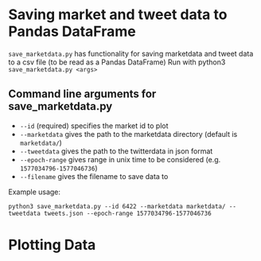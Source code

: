 # Saving market and tweet data to Pandas DataFrame

`save_marketdata.py` has functionality for saving marketdata and tweet data
to a csv file (to be read as a Pandas DataFrame)
Run with python3 `save_marketdata.py <args>`

<!-- ## Command line arguments for plot.py
- `--id` followed by a 4-digit id specifies the market id to plot
- `--plot-type` specifices the plot type. If none is specified, the `yes` option is used by default
	-- `--plot-type yes` plots the yes prices for the market
	-- `--plot-type no` plots the no prices for the market
	-- `--plot-type risk` plots the risk for the market (scaled up to 100)
- `--marketdata` followed by a directory containing all marketdata. If none is specified, `marketdata/` is used by default
- `--tweetdata` followed by a path to a JSON file containing tweet data may be specified to plot tweets over the original plot.
- `epoch-range` followed by a unix-epoch time range (e.g. `1577034796-1577046736`) will limit plotted data to the given range (both tweets and marketdata) -->

## Command line arguments for save_marketdata.py
- `--id` (required) specifies the market id to plot
- `--marketdata` gives the path to the marketdata directory (default is `marketdata/`)
- `--tweetdata` gives the path to the twitterdata in json format
- `--epoch-range` gives range in unix time to be considered (e.g.  `1577034796-1577046736`)
- `--filename` gives the filename to save data to



Example usage:

```
python3 save_marketdata.py --id 6422 --marketdata marketdata/ --tweetdata tweets.json --epoch-range 1577034796-1577046736
```

# Plotting Data

